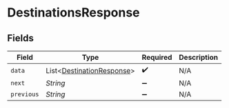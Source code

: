 # DestinationsResponse


## Fields

| Field                                                                   | Type                                                                    | Required                                                                | Description                                                             |
| ----------------------------------------------------------------------- | ----------------------------------------------------------------------- | ----------------------------------------------------------------------- | ----------------------------------------------------------------------- |
| `data`                                                                  | List<[DestinationResponse](../../models/shared/DestinationResponse.md)> | :heavy_check_mark:                                                      | N/A                                                                     |
| `next`                                                                  | *String*                                                                | :heavy_minus_sign:                                                      | N/A                                                                     |
| `previous`                                                              | *String*                                                                | :heavy_minus_sign:                                                      | N/A                                                                     |